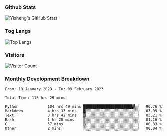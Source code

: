 ### Github Stats
![Yisheng's GitHub Stats](https://github-readme-stats-9qabuvhk1-gongyisheng.vercel.app/api?username=gongyisheng&count_private=true&show_icons=true)
### Tog Langs
![Top Langs](https://github-readme-stats-9qabuvhk1-gongyisheng.vercel.app/api/top-langs/?username=gongyisheng&layout=compact)
### Visitors
![Visitor Count](https://profile-counter.glitch.me/gongyisheng/count.svg)
### Monthly Development Breakdown
<!--START_SECTION:waka-->

```text
From: 10 January 2023 - To: 09 February 2023

Total Time: 115 hrs 29 mins

Python             104 hrs 49 mins ██████████████████████▓░░   90.76 %
Markdown           4 hrs 33 mins   █░░░░░░░░░░░░░░░░░░░░░░░░   03.95 %
Text               3 hrs 42 mins   ▓░░░░░░░░░░░░░░░░░░░░░░░░   03.21 %
Bash               1 hr 20 mins    ▒░░░░░░░░░░░░░░░░░░░░░░░░   01.16 %
C                  57 mins         ▒░░░░░░░░░░░░░░░░░░░░░░░░   00.83 %
Other              2 mins          ░░░░░░░░░░░░░░░░░░░░░░░░░   00.04 %
```

<!--END_SECTION:waka-->
